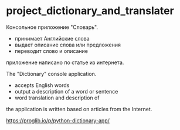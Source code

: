 # project_dictionary_and_translater

Консольное приложение "Словарь".
- принимает Английские слова
- выдает описание слова или предложения 
- переводит слово и описание

приложение написано по статье из интернета.

The "Dictionary" console application.
- accepts English words
- output a description of a word or sentence 
- word translation and description of

the application is written based on articles from the Internet.





https://proglib.io/p/python-dictionary-app/


